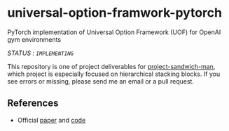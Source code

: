 # universal-option-framwork-pytorch
PyTorch implementation of Universal Option Framework (UOF) for OpenAI gym environments

*STATUS : `IMPLEMENTING`*

This repository is one of project deliverables for [project-sandwich-man](https://github.com/ropiens/project-sandwich-man), which project is especially focused on hierarchical stacking blocks. If you see errors or missing, please send me an email or a pull request.


## References

- Official [paper](https://ieeexplore.ieee.org/document/9366328) and [code](https://github.com/IanYangChina/UOF-paper-code)
